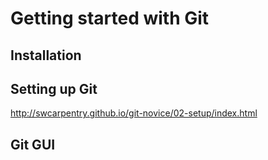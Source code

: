 # Getting started with Git 

## Installation

## Setting up Git

http://swcarpentry.github.io/git-novice/02-setup/index.html
## Git GUI